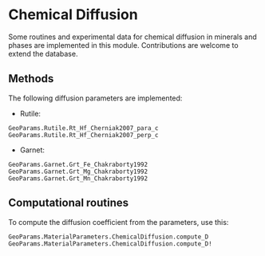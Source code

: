 # Chemical Diffusion

Some routines and experimental data for chemical diffusion in minerals and phases are implemented in this module. Contributions are welcome to extend the database.

## Methods
The following diffusion parameters are implemented:

- Rutile:
```@docs
GeoParams.Rutile.Rt_Hf_Cherniak2007_para_c
GeoParams.Rutile.Rt_Hf_Cherniak2007_perp_c
```

- Garnet:
```@docs
GeoParams.Garnet.Grt_Fe_Chakraborty1992
GeoParams.Garnet.Grt_Mg_Chakraborty1992
GeoParams.Garnet.Grt_Mn_Chakraborty1992
```

## Computational routines
To compute the diffusion coefficient from the parameters, use this:
```@docs
GeoParams.MaterialParameters.ChemicalDiffusion.compute_D
GeoParams.MaterialParameters.ChemicalDiffusion.compute_D!
```
